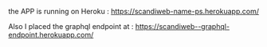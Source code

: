 the APP is running on Heroku :
https://scandiweb-name-ps.herokuapp.com/

Also I placed the graphql endpoint at :
https://scandiweb--graphql-endpoint.herokuapp.com/
